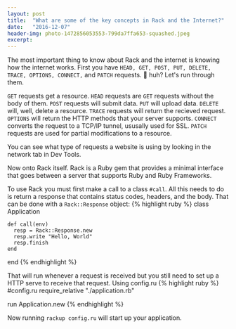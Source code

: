```yaml
---
layout: post
title:  "What are some of the key concepts in Rack and the Internet?"
date:   "2016-12-07"
header-img: photo-1472856053553-799da7ffa653-squashed.jpeg
excerpt:
---
```


The most important thing to know about Rack and the internet is knowing how the internet works. First you have `HEAD, GET, POST, PUT, DELETE, TRACE, OPTIONS, CONNECT,` and `PATCH` requests. 🤔 huh? Let's run through them.

`GET` requests get a resource.
`HEAD` requests are `GET` requests without the body of them.
`POST` requests will submit data.
`PUT` will upload data.
`DELETE` will, well, delete a resource.
`TRACE` requests will return the recieved request.
`OPTIONS` will return the HTTP methods that your server supports.
`CONNECT` converts the request to a TCP/IP tunnel, ususally used for SSL.
`PATCH` requests are used for partial modifications to a resource.

You can see what type of requests a website is using by looking in the network tab in Dev Tools.

Now onto Rack itself. Rack is a Ruby gem that provides a minimal interface that goes between a server that supports Ruby and Ruby Frameworks.

To use Rack you must first make a call to a class `#call`. All this needs to do is return a response that contains status codes, headers, and the body. That can be done with a `Rack::Response` object:
{% highlight ruby %}
  class Application

    def call(env)
      resp = Rack::Response.new
      resp.write "Hello, World"
      resp.finish
    end

  end
{% endhighlight %}

That will run whenever a request is received but you still need to set up a HTTP serve to receive that request. Using config.ru
{% highlight ruby %}
  #config.ru
  require_relative "./application.rb"

  run Application.new
{% endhighlight %}

Now running `rackup config.ru` will start up your application.
